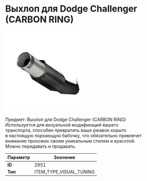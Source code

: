 # Выхлоп для Dodge Challenger (CARBON RING)

![Item Image](../img/2951.webp?raw=true)

Предмет: Выхлоп для Dodge Challenger (CARBON RING)<br>Используется для визуальной модификаций вашего<br>транспорта, способен превратить ваше ржавое корыто<br>в настоящую порхающую бабочку, что обязательно привлечет<br>внимание прохожих своим уникальным стилем и красотой.<br>Можно передавать и продавать.


| Параметр | Значение |
|----------|----------|
| **ID** | 2951 |
| **Тип** | ITEM_TYPE_VISUAL_TUNING |


